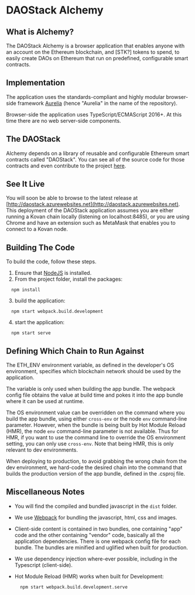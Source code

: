 # DAOStack Alchemy

## What is Alchemy?

The DAOStack Alchemy is a browser application that enables anyone with an account on the Ethereum blockchain, and \[STK?\] tokens to spend, to easily create DAOs on Ethereum that run on predefined, configurable smart contracts.

## Implementation
The application uses the standards-compliant and highly modular browser-side framework [Aurelia](http://aurelia.io) (hence "Aurelia" in the name of the repository).

Browser-side the application uses TypeScript/ECMAScript 2016+.  At this time there are no web server-side components.

## The DAOStack

Alchemy depends on a library of reusable and configurable Ethereum smart contracts called "DAOStack".  You can see all of the source code for those contracts and even contribute to the project [here](https://github.com/daostack/daostack).

## See It Live
You will soon be able to  browse to the latest release at [http://daostack.azurewebsites.net](http://daostack.azurewebsites.net).  This deployment of the DAOStack application assumes you are either running a Kovan chain locally (listening on localhost:8485), or you are using Chrome and have an extension such as MetaMask that enables you to connect to a Kovan node.

## Building The Code

To build the code, follow these steps.

1. Ensure that [NodeJS](http://nodejs.org/) is installed.
2. From the project folder, install the packages:

  ```shell
    npm install
  ```
3. build the application:
  ```shell
    npm start webpack.build.development
  ```

4. start the application:
  ```shell
    npm start serve
  ```

## Defining Which Chain to Run Against

The ETH_ENV environment variable, as defined in the developer's OS environment, specifies which blockchain network should be used by the application.

The variable is only used when building the app bundle. The webpack config file obtains the value at build time and pokes it into the app bundle where it can be used at runtime.

The OS environment value can be overridden on the command where you build the app bundle, using either `cross-env` or the node `env` command-line parameter.  However, when the bundle is being built by Hot Module Reload (HMR), the node `env` command-line parameter is not available. Thus for HMR, if you want to use the command line to override the OS environment setting, you can only use `cross-env`. Note that being HMR, this is only relevant to dev environments.

When deploying to production, to avoid grabbing the wrong chain from the dev environment, we hard-code the desired chain into the command that builds the production version of the app bundle, defined in the .csproj file.

## Miscellaneous Notes

* You will find the compiled and bundled javascript in the `dist` folder.

* We use [Webpack](https://webpack.js.org/) for bundling the javascript, html, css and images.

* Client-side content is contained in two bundles, one containing "app" code and the other containing "vendor" code, basically all the application dependencies.  There is one webpack config file for each bundle.  The bundles are minified and uglified when built for production.

* We use dependency injection where-ever possible, including in the Typescript (client-side).

* Hot Module Reload (HMR) works when built for Development:

  ```shell
    npm start webpack.build.development.serve
  ```
